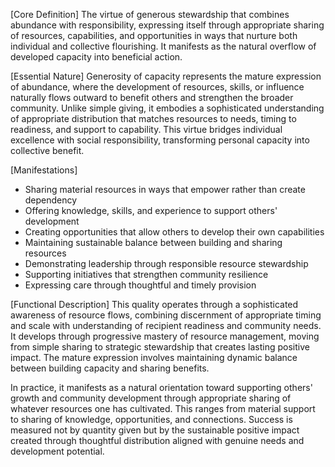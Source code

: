 [Core Definition]
The virtue of generous stewardship that combines abundance with responsibility, expressing itself through appropriate sharing of resources, capabilities, and opportunities in ways that nurture both individual and collective flourishing. It manifests as the natural overflow of developed capacity into beneficial action.

[Essential Nature]
Generosity of capacity represents the mature expression of abundance, where the development of resources, skills, or influence naturally flows outward to benefit others and strengthen the broader community. Unlike simple giving, it embodies a sophisticated understanding of appropriate distribution that matches resources to needs, timing to readiness, and support to capability. This virtue bridges individual excellence with social responsibility, transforming personal capacity into collective benefit.

[Manifestations]
- Sharing material resources in ways that empower rather than create dependency
- Offering knowledge, skills, and experience to support others' development
- Creating opportunities that allow others to develop their own capabilities
- Maintaining sustainable balance between building and sharing resources
- Demonstrating leadership through responsible resource stewardship
- Supporting initiatives that strengthen community resilience
- Expressing care through thoughtful and timely provision

[Functional Description]
This quality operates through a sophisticated awareness of resource flows, combining discernment of appropriate timing and scale with understanding of recipient readiness and community needs. It develops through progressive mastery of resource management, moving from simple sharing to strategic stewardship that creates lasting positive impact. The mature expression involves maintaining dynamic balance between building capacity and sharing benefits.

In practice, it manifests as a natural orientation toward supporting others' growth and community development through appropriate sharing of whatever resources one has cultivated. This ranges from material support to sharing of knowledge, opportunities, and connections. Success is measured not by quantity given but by the sustainable positive impact created through thoughtful distribution aligned with genuine needs and development potential.